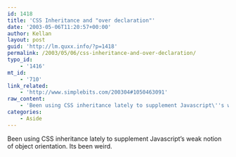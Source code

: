 ```yaml
---
id: 1418
title: 'CSS Inheritance and "over declaration"'
date: '2003-05-06T11:20:57+00:00'
author: Kellan
layout: post
guid: 'http://lm.quxx.info/?p=1418'
permalink: /2003/05/06/css-inheritance-and-over-declaration/
typo_id:
    - '1416'
mt_id:
    - '710'
link_related:
    - 'http://www.simplebits.com/200304#1050463091'
raw_content:
    - 'Been using CSS inheritance lately to supplement Javascript\''s weak notion of object orientation.  Its been weird.'
categories:
    - Aside
---
```


Been using CSS inheritance lately to supplement Javascript’s weak notion of object orientation. Its been weird.